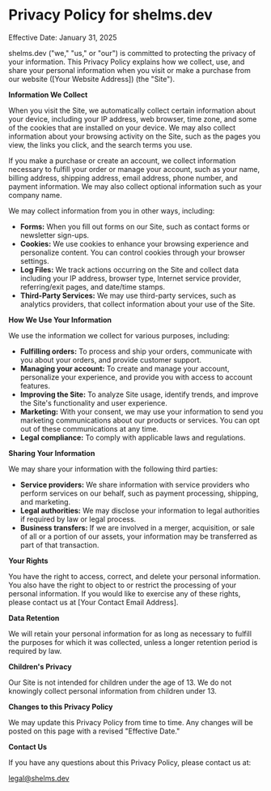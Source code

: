 # Privacy Policy for shelms.dev

Effective Date: January 31, 2025

shelms.dev ("we," "us," or "our") is committed to protecting the privacy of your information. This Privacy Policy explains how we collect, use, and share your personal information when you visit or make a purchase from our website ([Your Website Address]) (the "Site").

**Information We Collect**

When you visit the Site, we automatically collect certain information about your device, including your IP address, web browser, time zone, and some of the cookies that are installed on your device. We may also collect information about your browsing activity on the Site, such as the pages you view, the links you click, and the search terms you use.

If you make a purchase or create an account, we collect information necessary to fulfill your order or manage your account, such as your name, billing address, shipping address, email address, phone number, and payment information. We may also collect optional information such as your company name.

We may collect information from you in other ways, including:

- **Forms:** When you fill out forms on our Site, such as contact forms or newsletter sign-ups.
- **Cookies:** We use cookies to enhance your browsing experience and personalize content. You can control cookies through your browser settings.
- **Log Files:** We track actions occurring on the Site and collect data including your IP address, browser type, Internet service provider, referring/exit pages, and date/time stamps.
- **Third-Party Services:** We may use third-party services, such as analytics providers, that collect information about your use of the Site.

**How We Use Your Information**

We use the information we collect for various purposes, including:

- **Fulfilling orders:** To process and ship your orders, communicate with you about your orders, and provide customer support.
- **Managing your account:** To create and manage your account, personalize your experience, and provide you with access to account features.
- **Improving the Site:** To analyze Site usage, identify trends, and improve the Site's functionality and user experience.
- **Marketing:** With your consent, we may use your information to send you marketing communications about our products or services. You can opt out of these communications at any time.
- **Legal compliance:** To comply with applicable laws and regulations.

**Sharing Your Information**

We may share your information with the following third parties:

- **Service providers:** We share information with service providers who perform services on our behalf, such as payment processing, shipping, and marketing.
- **Legal authorities:** We may disclose your information to legal authorities if required by law or legal process.
- **Business transfers:** If we are involved in a merger, acquisition, or sale of all or a portion of our assets, your information may be transferred as part of that transaction.

**Your Rights**

You have the right to access, correct, and delete your personal information. You also have the right to object to or restrict the processing of your personal information. If you would like to exercise any of these rights, please contact us at [Your Contact Email Address].

**Data Retention**

We will retain your personal information for as long as necessary to fulfill the purposes for which it was collected, unless a longer retention period is required by law.

**Children's Privacy**

Our Site is not intended for children under the age of 13. We do not knowingly collect personal information from children under 13.

**Changes to this Privacy Policy**

We may update this Privacy Policy from time to time. Any changes will be posted on this page with a revised "Effective Date."

**Contact Us**

If you have any questions about this Privacy Policy, please contact us at:

<legal@shelms.dev>
